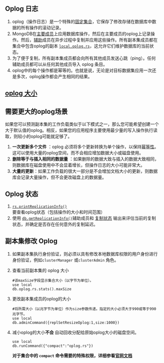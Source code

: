## Oplog 日志

1. oplog（操作日志）是一个特殊的[固定集合](<https://docs.mongodb.com/manual/reference/glossary/#term-capped-collection>)，它保存了修改存储在数据库中数据的所有操作的滚动记录。
2. MongoDB在[主要成员](https://docs.mongodb.com/manual/reference/glossary/#term-primary)上应用数据库操作，然后在主要成员的oplog上记录操作。然后，[辅助](https://docs.mongodb.com/manual/reference/glossary/#term-secondary)成员在异步过程中复制并应用这些操作。所有副本集成员都在集合中包含oplog的副本 [`local.oplog.rs`](https://docs.mongodb.com/manual/reference/local-database/#local.oplog.rs)，这允许它们维护数据库的当前状态。
3. 为了便于复制，所有副本集成员都会向所有其他成员发送心跳（ping）。任何辅助成员都可以从任何其他成员导入 oplog 条目。
4. oplog中的每个操作都是幂等的。也就是说，无论是对目标数据集应用一次还是多次，oplog操作都会产生相同的结果。

## [oplog 大小](<https://docs.mongodb.com/manual/core/replica-set-oplog/>)

## 需要更大的oplog场景

如果您可以预测副本集的工作负载类似于以下模式之一，那么您可能希望创建一个大于默认值的oplog。相反，如果您的应用程序主要使用最少量的写入操作执行读取，则较小的oplog可能就足够了。

1. **一次更新多个文件** ：oplog 必须将多个更新转换为单个操作，以保持[幂等性](https://docs.mongodb.com/manual/reference/glossary/#term-idempotent)。这可以使用大量的oplog空间，而不会相应增加数据大小或磁盘使用。
2. **删除等于与插入相同的数据量** ：如果删除的数据大致与插入的数据大致相同，则数据库在磁盘使用中不会显着增长，但操作日志的大小可能非常大。
3. **大量的更新**：如果工作负载的很大一部分是不会增加文档大小的更新，则数据库会记录大量操作，但不会更改磁盘上的数据量。

## Oplog 状态

1. [`rs.printReplicationInfo()`](https://docs.mongodb.com/manual/reference/method/rs.printReplicationInfo/#rs.printReplicationInfo) 要查看oplog状态（包括操作的大小和时间范围）
2. 使用 [`db.getReplicationInfo()`](https://docs.mongodb.com/manual/reference/method/db.getReplicationInfo/#db.getReplicationInfo)辅助成员和 [复制状态](https://docs.mongodb.com/manual/reference/method/db.getReplicationInfo/) 输出来评估当前的复制状态，并确定是否存在任何意外的复制延迟。

## 副本集修改 Oplog

1. 如果副本集执行身份验证，则必须以具有修改本地数据库权限的用户身份进行身份验证，例如`clusterManager` 或`clusterAdmin` 角色。

2. 查看当前副本集的 oplog 大小

   ```shell
   #该maxSize字段显示集合大小（以字节为单位）。
   use local
   db.oplog.rs.stats().maxSize
   ```

3. 更改副本集成员的oplog的大小

   ```shell
   #将所需大小（以兆字节为单位）作为size参数传递。指定的大小必须大于990或等于990兆字节。
   use local
   db.adminCommand({replSetResizeOplog:1,size:1000})
   ```

4. 减小oplog的大小**不会** 自动回收分配给原始oplog大小的磁盘空间。

   ```shell
   use local
   db.runCommand({"compact":"oplog.rs"})
   ```

   **对于集合中的 `compact` 命令需要的特殊权限，详细参看[官网文档](https://docs.mongodb.com/manual/reference/command/compact/#compact-authentication)**

